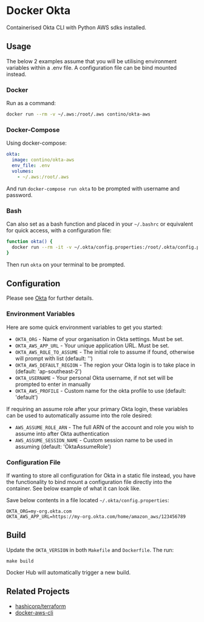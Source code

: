 # Docker Okta
Containerised Okta CLI with Python AWS sdks installed.

## Usage
The below 2 examples assume that you will be utilising environment
variables within a .env file. A configuration file can be bind mounted instead.

### Docker
Run as a command:

```bash
docker run --rm -v ~/.aws:/root/.aws contino/okta-aws
```

### Docker-Compose
Using docker-compose:

```yaml
okta:
  image: contino/okta-aws
  env_file: .env
  volumes:
    - ~/.aws:/root/.aws
```

And run `docker-compose run okta` to be prompted with username and password.

### Bash
Can also set as a bash function and placed in your `~/.bashrc` or equivalent
for quick access, with a configuration file:

```bash
function okta() {
  docker run --rm -it -v ~/.okta/config.properties:/root/.okta/config.properties -v ~/.aws:/root/.aws contino/okta-aws;
}
```

Then run `okta` on your terminal to be prompted.

## Configuration
Please see [Okta](https://github.com/oktadeveloper/okta-aws-cli-assume-role)
for further details.

### Environment Variables
Here are some quick environment variables to get you started:

- `OKTA_ORG` - Name of your organisation in Okta settings. Must be set.
- `OKTA_AWS_APP_URL` - Your unique application URL. Must be set.
- `OKTA_AWS_ROLE_TO_ASSUME` - The initial role to assume if found, otherwise will prompt  with list (default: '')
- `OKTA_AWS_DEFAULT_REGION` - The region your Okta login is to take place in (default: 'ap-southeast-2')
- `OKTA_USERNAME` - Your personal Okta username, if not set will be prompted to enter in manually
- `OKTA_AWS_PROFILE` - Custom name for the okta profile to use (default: 'default')

If requiring an assume role after your primary Okta login, these variables
can be used to automatically assume into the role desired:

- `AWS_ASSUME_ROLE_ARN` - The full ARN of the account and role you wish to assume into after Okta authentication
- `AWS_ASSUME_SESSION_NAME` - Custom session name to be used in assuming (default: 'OktaAssumeRole')

### Configuration File
If wanting to store all configuration for Okta in a static file instead, you
have the functionality to bind mount a configuration file directly into the
container. See below example of what it can look like.

Save below contents in a file located `~/.okta/config.properties`:

```
OKTA_ORG=my-org.okta.com
OKTA_AWS_APP_URL=https://my-org.okta.com/home/amazon_aws/123456789
```

## Build
Update the `OKTA_VERSION` in both `Makefile` and `Dockerfile`. The run:

    make build

Docker Hub will automatically trigger a new build.

## Related Projects
- [hashicorp/terraform](https://hub.docker.com/r/hashicorp/terraform/)
- [docker-aws-cli](https://github.com/contino/docker-aws-cli)
